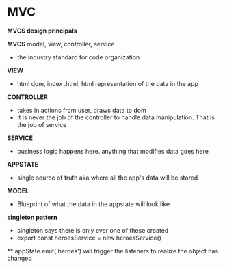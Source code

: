 # MVC

**MVCS design principals**

**MVCS** model, view, controller, service
* the industry standard for code organization


**VIEW**
* html dom, index .html, html representation of the data in the app

**CONTROLLER**
* takes in actions from user, draws data to dom
* it is never the job of the controller to handle data manipulation. That is the job of service

**SERVICE**
* business logic happens here. anything that modifies data goes here

**APPSTATE**
* single source of truth aka where all the app's data will be stored

**MODEL**
* Blueprint of what the data in the appstate will look like



**singleton pattern**
* singleton says there is only ever one of these created
* export const heroesService = new heroesService()

** appState.emit('heroes') will trigger the listeners to realize the object has changed